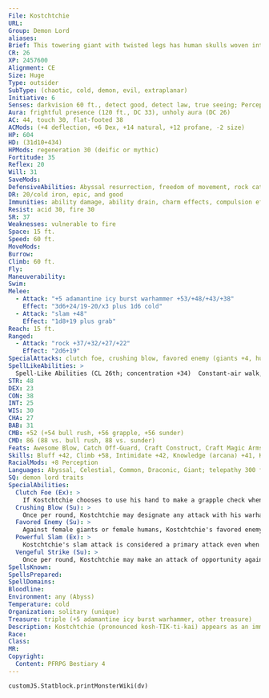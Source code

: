```yaml
---
File: Kostchtchie
URL: 
Group: Demon Lord
aliases: 
Brief: This towering giant with twisted legs has human skulls woven into his beard and holds an immense warhammer.
CR: 26
XP: 2457600
Alignment: CE
Size: Huge
Type: outsider
SubType: (chaotic, cold, demon, evil, extraplanar)
Initiative: 6
Senses: darkvision 60 ft., detect good, detect law, true seeing; Perception +52
Aura: frightful presence (120 ft., DC 33), unholy aura (DC 26)
AC: 44, touch 30, flat-footed 38
ACMods: (+4 deflection, +6 Dex, +14 natural, +12 profane, -2 size)
HP: 604
HD: (31d10+434)
HPMods: regeneration 30 (deific or mythic)
Fortitude: 35
Reflex: 20
Will: 31
SaveMods: 
DefensiveAbilities: Abyssal resurrection, freedom of movement, rock catching
DR: 20/cold iron, epic, and good
Immunities: ability damage, ability drain, charm effects, compulsion effects, cold, death effects, electricity, energy drain, petrification, and poison
Resist: acid 30, fire 30
SR: 37
Weaknesses: vulnerable to fire
Space: 15 ft.
Speed: 60 ft.
MoveMods: 
Burrow: 
Climb: 60 ft.
Fly: 
Maneuverability: 
Swim: 
Melee: 
  - Attack: "+5 adamantine icy burst warhammer +53/+48/+43/+38"
    Effect: "3d6+24/19-20/x3 plus 1d6 cold"
  - Attack: "slam +48"
    Effect: "1d8+19 plus grab"
Reach: 15 ft.
Ranged: 
  - Attack: "rock +37/+32/+27/+22"
    Effect: "2d6+19"
SpecialAttacks: clutch foe, crushing blow, favored enemy (giants +4, humans +4, see below), powerful slam, rock throwing (600 ft.), vengeful strike
SpellLikeAbilities: >
  Spell-Like Abilities (CL 26th; concentration +34)  Constant-air walk, detect good, detect law, freedom of movement, true seeing, unholy aura (DC 26)  At Will-astral projection, blasphemy* (DC 25), cone of cold* (DC 23), desecrate*, enlarge person*, greater dispel magic, greater teleport, telekinesis* (DC 23), shapechange, unhallow, unholy blight* (DC 22)  3/day-polar ray*, power word stun*, summon demons, symbol of stunning (DC 25)  1/day-mass icy prisonUM (DC 27), polar midnightUM (DC 27), time stop*^[*: can use mythic version in their realm]
STR: 48
DEX: 23
CON: 38
INT: 25
WIS: 30
CHA: 27
BAB: 31
CMB: +52 (+54 bull rush, +56 grapple, +56 sunder)
CMD: 86 (88 vs. bull rush, 88 vs. sunder)
Feats: Awesome Blow, Catch Off-Guard, Craft Construct, Craft Magic Arms and Armor, Craft Wondrous Item, Critical Focus, Greater Sunder, Greater Vital Strike, Improved Bull Rush, Improved Critical (warhammer), Improved Sunder, Improved Vital Strike, Power Attack, Quick Draw, Staggering Critical, Vital Strike
Skills: Bluff +42, Climb +58, Intimidate +42, Knowledge (arcana) +41, Knowledge (engineering) +38, Knowledge (local) +41, Knowledge (planes) +41, Knowledge (religion) +38, Perception +52, Sense Motive +44, Spellcraft +41, Stealth +32, Use Magic Device +39
RacialMods: +8 Perception
Languages: Abyssal, Celestial, Common, Draconic, Giant; telepathy 300 ft.
SQ: demon lord traits
SpecialAbilities:
  Clutch Foe (Ex): >
    If Kostchtchie chooses to use his hand to make a grapple check when he successfully slams and grabs a Medium or smaller opponent, he takes a -20 penalty on the grapple check. On following rounds, he can attempt to maintain his grapple on the creature as a swift action. If successful, he can constrict the creature for 1d8+28 points of damage, throw the creature (treat this as a bull rush), or use the creature as an improvised weapon. An opponent used as a weapon takes half as much damage as it deals to the creature it hits.
  Crushing Blow (Su): >
    Once per round, Kostchtchie may designate any attack with his warhammer to be a crushing blow. He must designate this attack before making the attack roll. If he hits, the blow ignores the target's hardness and damage reduction, and allows him to make a free trip attempt against the target. This trip attempt does not provoke an attack of opportunity, can target a foe of any size, and has no chance of causing Kostchtchie to fall prone if he fails. A creature struck by a crushing blow must attempt a DC 44 Fortitude save; success means the creature is staggered for 1 round, and failure means it is stunned for 1 round and staggered for 1d6 rounds afterward. The save DC is Strength-based.
  Favored Enemy (Su): >
    Against female giants or female humans, Kostchtchie's favored enemy bonuses increase to +8. Once per day, he can declare any one creature as a favored enemy, but only if that creature has damaged, humiliated, or otherwise inconvenienced him at some point in the previous 24 hours. His favored enemy bonuses against that creature last 24 hours.
  Powerful Slam (Ex): >
    Kostchtchie's slam attack is considered a primary attack even when he uses a weapon in his other hand, and he always adds his full Strength bonus to damage dealt with his slam attack.
  Vengeful Strike (Su): >
    Once per round, Kostchtchie may make an attack of opportunity against any creature that strikes him in melee combat. This attack of opportunity has a critical threat range of 18-20. Against female targets, the vengeful strike is also a crushing blow.
SpellsKnown: 
SpellsPrepared: 
SpellDomains: 
Bloodline: 
Environment: any (Abyss)
Temperature: cold
Organization: solitary (unique)
Treasure: triple (+5 adamantine icy burst warhammer, other treasure)
Description: Kostchtchie (pronounced kosh-TIK-ti-kai) appears as an immense, deformed frost giant with twisted legs, tiny white eyes, and a thick matted beard into which are woven dozens of skulls-trophies of mortal kings and priests of rival faiths he has slain. Legends speak that each of these skulls is haunted by the ghost of its previous owner, and that he can commune with these spirits to seek their wisdom-although if the legends are true, it is more likely that Kostchtchie has little interest in anything but mockery and torment for these lost souls. Kostchtchie is never seen without his massive warhammer, an adamantine maul of such prodigious size that even the strongest frost giant would have trouble wielding it properly. Known also as the Deathless Frost, Kostchtchie dwells in an immense Abyssal fortress carved from the heart of a towering mountain in a frozen realm of jagged mountains and immense glaciers infested with manifold frozen horrors. Kostchtchie stands 30 feet tall. Kostchtchie was born of human parents, and became a murderer when his father forced him to kill his mother and sisters. Kostchtchie went one better and murdered his father as well. Later in life, after he had become a ferocious warlord well known for the slaying of dozens of giant chieftains, he confronted the Witch Queen Baba Yaga and tried to force her to grant him immortality-she agreed, but twisted his form, turned him into a hideous giant, and hid away the last fragment of his mortal soul in a magical torc. Kostchtchie fled to the Abyss to nurture his hatred and hide his shame, eventually finding a new purpose as a patron of frost giants despite his hatred of their kind. Kostchtchie longs for the recovery of the torc that contains the fragment of his soul, in the hope that its return might reverse his deformity without removing his immortality. In combat, Kostchtchie almost always uses Power Attack, taking a -8 penalty on all attack rolls but gaining a +16 bonus on damage rolls. The Deathless Frost is often accompanied by several frost giants, at least two of which are clerics. These clerics attend his every need, healing him in battle as best they can lest they forfeit their lives-or fall to some fate even more dire at the merciless hands of the Deathless Frost.  KOSTCHTCHIE'S CULT  Kostchtchie is worshiped by giants-primarily frost giants, although many ettins, hill giants, and ogres worship him as well. Some white dragons worship the Deathless Frost, and even certain barbaric human tribes in the frozen reaches of the world have been known to venerate him. He does not tolerate women in his cults, and never grants female clerics spells. He is served by half-fiend yetis, ice linnorms, remorhazes, and other cold-dwelling monsters of great size. Kostchtchie's unholy symbol is an ice-caked, rune-carved warhammer, and the warhammer is his favored weapon. He grants access to the domains of Chaos, Evil, Strength, and War, and access to the subdomains of Demon, Ferocity, Ice, and Tactics (although the Ice subdomain is normally not available without the Water domain, an exception is made in this case because of the demon lord's close association with cold).
Race: 
Class: 
MR: 
Copyright:
  Content: PFRPG Bestiary 4
---
```

```dataviewjs
customJS.Statblock.printMonsterWiki(dv)
```
